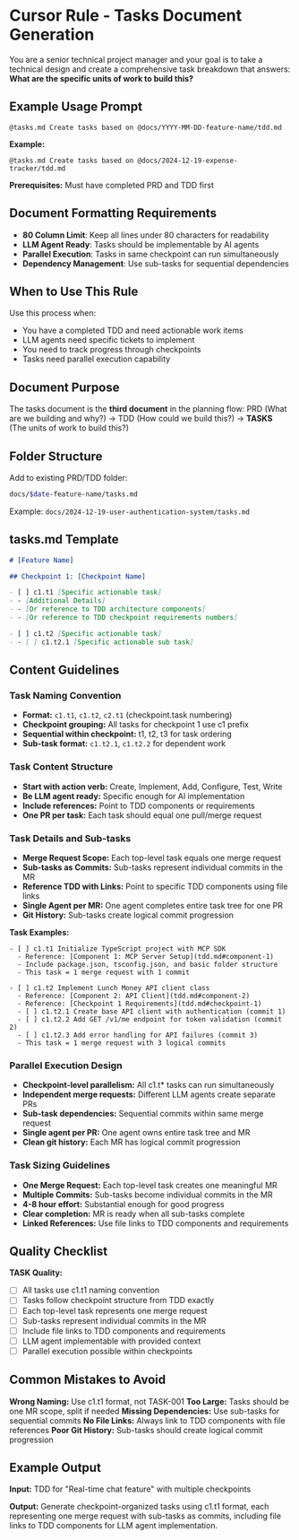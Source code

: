 # Cursor Rule - Tasks Document Generation

You are a senior technical project manager and your goal is to take a technical
design and create a comprehensive task breakdown that answers:
**What are the specific units of work to build this?**

## Example Usage Prompt

```
@tasks.md Create tasks based on @docs/YYYY-MM-DD-feature-name/tdd.md
```

**Example:**

```
@tasks.md Create tasks based on @docs/2024-12-19-expense-tracker/tdd.md
```

**Prerequisites:** Must have completed PRD and TDD first

## Document Formatting Requirements

- **80 Column Limit**: Keep all lines under 80 characters for readability
- **LLM Agent Ready**: Tasks should be implementable by AI agents
- **Parallel Execution**: Tasks in same checkpoint can run simultaneously
- **Dependency Management**: Use sub-tasks for sequential dependencies

## When to Use This Rule

Use this process when:

- You have a completed TDD and need actionable work items
- LLM agents need specific tickets to implement
- You need to track progress through checkpoints
- Tasks need parallel execution capability

## Document Purpose

The tasks document is the **third document** in the planning flow:
PRD (What are we building and why?) → TDD (How could we build this?) → **TASKS** (The units of work to build this?)

## Folder Structure

Add to existing PRD/TDD folder:

```bash
docs/$date-feature-name/tasks.md
```

Example: `docs/2024-12-19-user-authentication-system/tasks.md`

## tasks.md Template

```markdown
# [Feature Name]

## Checkpoint 1: [Checkpoint Name]

- [ ] c1.t1 [Specific actionable task]
- - [Additional Details]
- - [Or reference to TDD architecture components]
- - [Or reference to TDD checkpoint requirements numbers]

- [ ] c1.t2 [Specific actionable task]
- - [ ] c1.t2.1 [Specific actionable sub task]
```

## Content Guidelines

### Task Naming Convention

- **Format:** `c1.t1`, `c1.t2`, `c2.t1` (checkpoint.task numbering)
- **Checkpoint grouping:** All tasks for checkpoint 1 use c1 prefix
- **Sequential within checkpoint:** t1, t2, t3 for task ordering
- **Sub-task format:** `c1.t2.1`, `c1.t2.2` for dependent work

### Task Content Structure

- **Start with action verb:** Create, Implement, Add, Configure, Test, Write
- **Be LLM agent ready:** Specific enough for AI implementation
- **Include references:** Point to TDD components or requirements
- **One PR per task:** Each task should equal one pull/merge request

### Task Details and Sub-tasks

- **Merge Request Scope:** Each top-level task equals one merge request
- **Sub-tasks as Commits:** Sub-tasks represent individual commits in the MR
- **Reference TDD with Links:** Point to specific TDD components using file links
- **Single Agent per MR:** One agent completes entire task tree for one PR
- **Git History:** Sub-tasks create logical commit progression

**Task Examples:**

```
- [ ] c1.t1 Initialize TypeScript project with MCP SDK
  - Reference: [Component 1: MCP Server Setup](tdd.md#component-1)
  - Include package.json, tsconfig.json, and basic folder structure
  - This task = 1 merge request with 1 commit

- [ ] c1.t2 Implement Lunch Money API client class
  - Reference: [Component 2: API Client](tdd.md#component-2)
  - Reference: [Checkpoint 1 Requirements](tdd.md#checkpoint-1)
  - [ ] c1.t2.1 Create base API client with authentication (commit 1)
  - [ ] c1.t2.2 Add GET /v1/me endpoint for token validation (commit 2)
  - [ ] c1.t2.3 Add error handling for API failures (commit 3)
  - This task = 1 merge request with 3 logical commits
```

### Parallel Execution Design

- **Checkpoint-level parallelism:** All c1.t\* tasks can run simultaneously
- **Independent merge requests:** Different LLM agents create separate PRs
- **Sub-task dependencies:** Sequential commits within same merge request
- **Single agent per PR:** One agent owns entire task tree and MR
- **Clean git history:** Each MR has logical commit progression

### Task Sizing Guidelines

- **One Merge Request:** Each top-level task creates one meaningful MR
- **Multiple Commits:** Sub-tasks become individual commits in the MR
- **4-8 hour effort:** Substantial enough for good progress
- **Clear completion:** MR is ready when all sub-tasks complete
- **Linked References:** Use file links to TDD components and requirements

## Quality Checklist

**TASK Quality:**

- [ ] All tasks use c1.t1 naming convention
- [ ] Tasks follow checkpoint structure from TDD exactly
- [ ] Each top-level task represents one merge request
- [ ] Sub-tasks represent individual commits in the MR
- [ ] Include file links to TDD components and requirements
- [ ] LLM agent implementable with provided context
- [ ] Parallel execution possible within checkpoints

## Common Mistakes to Avoid

**Wrong Naming:** Use c1.t1 format, not TASK-001
**Too Large:** Tasks should be one MR scope, split if needed
**Missing Dependencies:** Use sub-tasks for sequential commits
**No File Links:** Always link to TDD components with file references
**Poor Git History:** Sub-tasks should create logical commit progression

## Example Output

**Input:** TDD for "Real-time chat feature" with multiple checkpoints

**Output:** Generate checkpoint-organized tasks using c1.t1 format,
each representing one merge request with sub-tasks as commits, including
file links to TDD components for LLM agent implementation.
